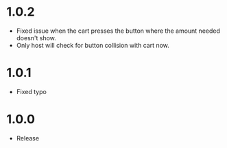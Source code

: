 # 1.0.2
+ Fixed issue when the cart presses the button where the amount needed doesn't show.
+ Only host will check for button collision with cart now.

# 1.0.1
+ Fixed typo

# 1.0.0
+ Release